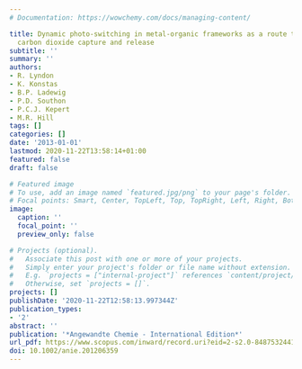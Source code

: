 ```yaml
---
# Documentation: https://wowchemy.com/docs/managing-content/

title: Dynamic photo-switching in metal-organic frameworks as a route to low-energy
  carbon dioxide capture and release
subtitle: ''
summary: ''
authors:
- R. Lyndon
- K. Konstas
- B.P. Ladewig
- P.D. Southon
- P.C.J. Kepert
- M.R. Hill
tags: []
categories: []
date: '2013-01-01'
lastmod: 2020-11-22T13:58:14+01:00
featured: false
draft: false

# Featured image
# To use, add an image named `featured.jpg/png` to your page's folder.
# Focal points: Smart, Center, TopLeft, Top, TopRight, Left, Right, BottomLeft, Bottom, BottomRight.
image:
  caption: ''
  focal_point: ''
  preview_only: false

# Projects (optional).
#   Associate this post with one or more of your projects.
#   Simply enter your project's folder or file name without extension.
#   E.g. `projects = ["internal-project"]` references `content/project/deep-learning/index.md`.
#   Otherwise, set `projects = []`.
projects: []
publishDate: '2020-11-22T12:58:13.997344Z'
publication_types:
- '2'
abstract: ''
publication: '*Angewandte Chemie - International Edition*'
url_pdf: https://www.scopus.com/inward/record.uri?eid=2-s2.0-84875324414&doi=10.1002%2fanie.201206359&partnerID=40&md5=5b72310b3fbf1a49f8202a71038a9cdb
doi: 10.1002/anie.201206359
---
```

